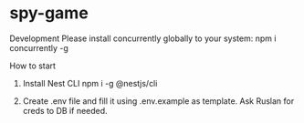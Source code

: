 # spy-game

Development
Please install concurrently globally to your system:
npm i concurrently -g


How to start
1. Install Nest CLI
npm i -g @nestjs/cli

2. Create .env file and fill it using .env.example as template. Ask Ruslan for creds to DB if needed.